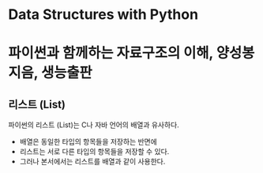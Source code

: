 # Data Structures with Python
# 파이썬과 함께하는 자료구조의 이해, 양성봉 지음, 생능출판

## 리스트 (List)
파이썬의 리스트 (List)는 C나 자바 언어의 배열과 유사하다. 
- 배열은 동일한 타입의 항목들을 저장하는 반면에 
- 리스트는 서로 다른 타입의 항목들을 저장할 수 있다.
- 그러나 본서에서는 리스트를 배열과 같이 사용한다.
